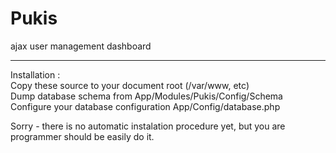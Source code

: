 Pukis 
=====

ajax user management dashboard
<hr />
Installation : <br />
Copy these source to your document root (/var/www, etc) <br />
Dump database schema from App/Modules/Pukis/Config/Schema <br />
Configure your database configuration App/Config/database.php

Sorry - there is no automatic instalation procedure yet, but you are programmer should be easily do it.
